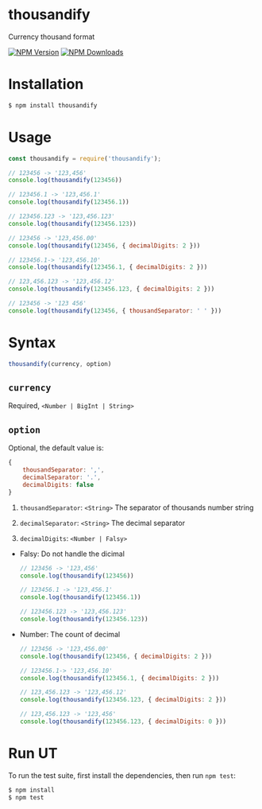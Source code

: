 # thousandify

Currency thousand format

[![NPM Version](https://img.shields.io/npm/v/thousandify.svg)](https://www.npmjs.com/package/thousandify)
[![NPM Downloads](https://img.shields.io/npm/dm/thousandify.svg)](https://www.npmjs.com/package/thousandify)

# Installation
```js
$ npm install thousandify
```

# Usage
```js
const thousandify = require('thousandify');

// 123456 -> '123,456'
console.log(thousandify(123456))

// 123456.1 -> '123,456.1'
console.log(thousandify(123456.1))

// 123456.123 -> '123,456.123'
console.log(thousandify(123456.123))

// 123456 -> '123,456.00'
console.log(thousandify(123456, { decimalDigits: 2 }))

// 123456.1-> '123,456.10'
console.log(thousandify(123456.1, { decimalDigits: 2 }))

// 123,456.123 -> '123,456.12'
console.log(thousandify(123456.123, { decimalDigits: 2 }))

// 123456 -> '123 456'
console.log(thousandify(123456, { thousandSeparator: ' ' }))
```
# Syntax
```js
thousandify(currency, option)
```
## `currency`
Required, `<Number | BigInt | String>`

## `option`
Optional, the default value is:
```js
{
    thousandSeparator: ',', 
    decimalSeparator: '.',
    decimalDigits: false
}
```
1. `thousandSeparator`: `<String>`
The separator of thousands number string

2. `decimalSeparator`: `<String>`
The decimal separator

3. `decimalDigits`: `<Number | Falsy>`
- Falsy: Do not handle the dicimal
    ```js
    // 123456 -> '123,456'
    console.log(thousandify(123456))

    // 123456.1 -> '123,456.1'
    console.log(thousandify(123456.1))

    // 123456.123 -> '123,456.123'
    console.log(thousandify(123456.123))
    ```

- Number: The count of decimal
    ```js
    // 123456 -> '123,456.00'
    console.log(thousandify(123456, { decimalDigits: 2 }))

    // 123456.1-> '123,456.10'
    console.log(thousandify(123456.1, { decimalDigits: 2 }))

    // 123,456.123 -> '123,456.12'
    console.log(thousandify(123456.123, { decimalDigits: 2 }))

    // 123,456.123 -> '123,456'
    console.log(thousandify(123456.123, { decimalDigits: 0 }))
    ```

# Run UT
To run the test suite, first install the dependencies, then run `npm test`:
```js
$ npm install
$ npm test
```